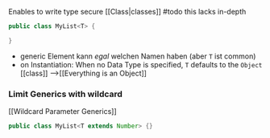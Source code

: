 Enables to write type secure [[Class|classes]]
#todo this lacks in-depth

```java
public class MyList<T> {

}
```

- generic Element kann _egal_ welchen Namen haben (aber `T` ist common)
- on Instantiation: When no Data Type is specified, `T` defaults to the `Object` [[class]] -->[[Everything is an Object]]

### Limit Generics with wildcard
[[Wildcard Parameter Generics]]
```java
public class MyList<T extends Number> {}
```
